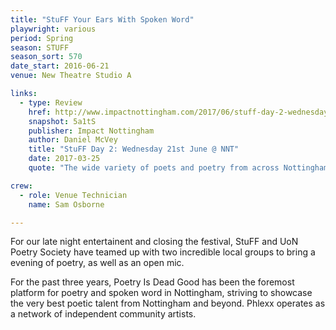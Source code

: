 ```yaml
---
title: "StuFF Your Ears With Spoken Word"
playwright: various 
period: Spring
season: STUFF
season_sort: 570
date_start: 2016-06-21
venue: New Theatre Studio A

links:
  - type: Review
    href: http://www.impactnottingham.com/2017/06/stuff-day-2-wednesday-21st-june-nnt/
    snapshot: 5a1tS
    publisher: Impact Nottingham
    author: Daniel McVey 
    title: "StuFF Day 2: Wednesday 21st June @ NNT"
    date: 2017-03-25
    quote: "The wide variety of poets and poetry from across Nottingham all spoke brilliantly, including those in the open-mic section of the night, for some of whom it was their first time performing."

crew:
  - role: Venue Technician
    name: Sam Osborne 

---
```


For our late night entertainent and closing the festival, StuFF and UoN Poetry Society have teamed up with two incredible local groups to bring a evening of poetry, as well as an open mic.

For the past three years, Poetry Is Dead Good has been the foremost platform for poetry and spoken word in Nottingham, striving to showcase the very best poetic talent from Nottingham and beyond. Phlexx operates as a network of independent community artists.